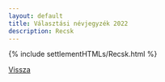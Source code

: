 ```yaml
---
layout: default
title: Választási névjegyzék 2022
description: Recsk
---
```


{% include settlementHTMLs/Recsk.html %}

[Vissza](../)